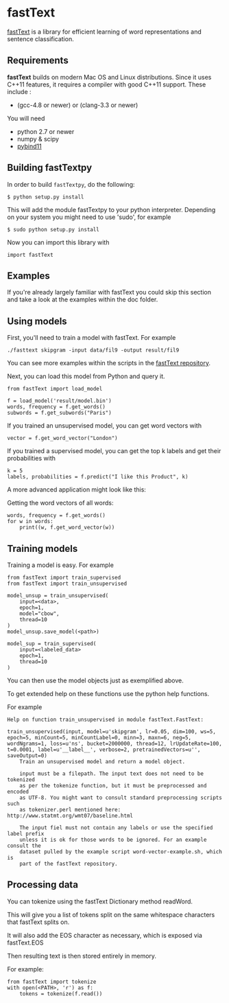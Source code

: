 # fastText

[fastText](https://fasttext.cc/) is a library for efficient learning of word representations and sentence classification.

## Requirements

**fastText** builds on modern Mac OS and Linux distributions.
Since it uses C\++11 features, it requires a compiler with good C++11 support.
These include :

* (gcc-4.8 or newer) or (clang-3.3 or newer)

You will need

* python 2.7 or newer
* numpy & scipy
* [pybind11](https://github.com/pybind/pybind11)

## Building fastTextpy

In order to build `fastTextpy`, do the following:

```
$ python setup.py install
```

This will add the module fastTextpy to your python interpreter.
Depending on your system you might need to use 'sudo', for example

```
$ sudo python setup.py install
```

Now you can import this library with

```
import fastText
```


## Examples

If you're already largely familiar with fastText you could skip this section 
and take a look at the examples within the doc folder.

## Using models

First, you'll need to train a model with fastText. For example

```
./fasttext skipgram -input data/fil9 -output result/fil9
```

You can see more examples within the scripts in the [fastText repository](https://github.com/facebookresearch/fastText).

Next, you can load this model from Python and query it. 

```
from fastText import load_model

f = load_model('result/model.bin')
words, frequency = f.get_words()
subwords = f.get_subwords("Paris")
```

If you trained an unsupervised model, you can get word vectors with

```
vector = f.get_word_vector("London")
```

If you trained a supervised model, you can get the top k labels and get their probabilities with

```
k = 5
labels, probabilities = f.predict("I like this Product", k)
```

A more advanced application might look like this:

Getting the word vectors of all words:

```
words, frequency = f.get_words()
for w in words:
    print((w, f.get_word_vector(w))
```

## Training models

Training a model is easy. For example

```
from fastText import train_supervised
from fastText import train_unsupervised

model_unsup = train_unsupervised(
    input=<data>,
    epoch=1,
    model="cbow",
    thread=10
)
model_unsup.save_model(<path>)

model_sup = train_supervised(
    input=<labeled_data>
    epoch=1,
    thread=10
)
```

You can then use the model objects just as exemplified above.

To get extended help on these functions use the python help functions.

For example

```
Help on function train_unsupervised in module fastText.FastText:

train_unsupervised(input, model=u'skipgram', lr=0.05, dim=100, ws=5, epoch=5, minCount=5, minCountLabel=0, minn=3, maxn=6, neg=5, wordNgrams=1, loss=u'ns', bucket=2000000, thread=12, lrUpdateRate=100, t=0.0001, label=u'__label__', verbose=2, pretrainedVectors=u'', saveOutput=0)
    Train an unsupervised model and return a model object.

    input must be a filepath. The input text does not need to be tokenized
    as per the tokenize function, but it must be preprocessed and encoded
    as UTF-8. You might want to consult standard preprocessing scripts such
    as tokenizer.perl mentioned here: http://www.statmt.org/wmt07/baseline.html

    The input fiel must not contain any labels or use the specified label prefix
    unless it is ok for those words to be ignored. For an example consult the
    dataset pulled by the example script word-vector-example.sh, which is
    part of the fastText repository.
```

## Processing data

You can tokenize using the fastText Dictionary method readWord.

This will give you a list of tokens split on the same whitespace characters that fastText splits on.

It will also add the EOS character as necessary, which is exposed via fastText.EOS

Then resulting text is then stored entirely in memory.

For example:

```
from fastText import tokenize
with open(<PATH>, 'r') as f:
    tokens = tokenize(f.read())
```
